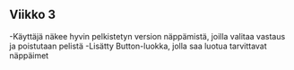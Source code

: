 ## Viikko 3

-Käyttäjä näkee hyvin pelkistetyn version näppämistä, joilla valitaa 
vastaus ja poistutaan pelistä
-Lisätty Button-luokka, jolla saa luotua tarvittavat näppäimet
